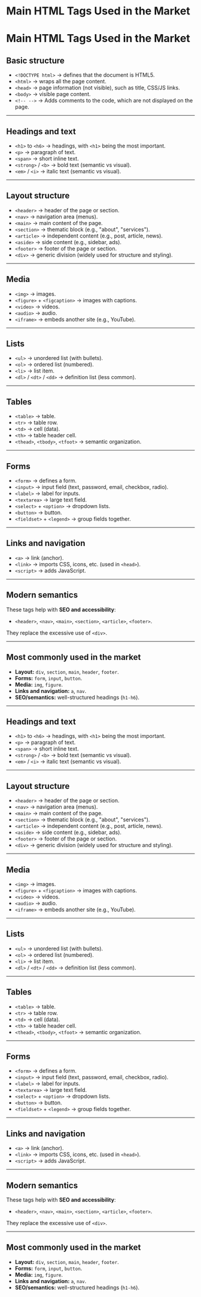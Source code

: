 # Main HTML Tags Used in the Market

# Main HTML Tags Used in the Market

## Basic structure
- `<!DOCTYPE html>` → defines that the document is HTML5.  
- `<html>` → wraps all the page content.  
- `<head>` → page information (not visible), such as title, CSS/JS links.  
- `<body>` → visible page content. 
- `<!-- -->` → Adds comments to the code, which are not displayed on the page.

---

## Headings and text
- `<h1>` to `<h6>` → headings, with `<h1>` being the most important.  
- `<p>` → paragraph of text.  
- `<span>` → short inline text.  
- `<strong>` / `<b>` → bold text (semantic vs visual).  
- `<em>` / `<i>` → italic text (semantic vs visual).  

---

## Layout structure
- `<header>` → header of the page or section.  
- `<nav>` → navigation area (menus).  
- `<main>` → main content of the page.  
- `<section>` → thematic block (e.g., "about", "services").  
- `<article>` → independent content (e.g., post, article, news).  
- `<aside>` → side content (e.g., sidebar, ads).  
- `<footer>` → footer of the page or section.  
- `<div>` → generic division (widely used for structure and styling).  

---

## Media
- `<img>` → images.  
- `<figure>` + `<figcaption>` → images with captions.  
- `<video>` → videos.  
- `<audio>` → audio.  
- `<iframe>` → embeds another site (e.g., YouTube).  

---

## Lists
- `<ul>` → unordered list (with bullets).  
- `<ol>` → ordered list (numbered).  
- `<li>` → list item.  
- `<dl>` / `<dt>` / `<dd>` → definition list (less common).  

---

## Tables
- `<table>` → table.  
- `<tr>` → table row.  
- `<td>` → cell (data).  
- `<th>` → table header cell.  
- `<thead>`, `<tbody>`, `<tfoot>` → semantic organization.  

---

## Forms
- `<form>` → defines a form.  
- `<input>` → input field (text, password, email, checkbox, radio).  
- `<label>` → label for inputs.  
- `<textarea>` → large text field.  
- `<select>` + `<option>` → dropdown lists.  
- `<button>` → button.  
- `<fieldset>` + `<legend>` → group fields together.  

---

## Links and navigation
- `<a>` → link (anchor).  
- `<link>` → imports CSS, icons, etc. (used in `<head>`).  
- `<script>` → adds JavaScript.  

---

## Modern semantics
These tags help with **SEO and accessibility**:  
- `<header>`, `<nav>`, `<main>`, `<section>`, `<article>`, `<footer>`.  

They replace the excessive use of `<div>`.  

---

## Most commonly used in the market
- **Layout:** `div`, `section`, `main`, `header`, `footer`.  
- **Forms:** `form`, `input`, `button`.  
- **Media:** `img`, `figure`.  
- **Links and navigation:** `a`, `nav`.  
- **SEO/semantics:** well-structured headings (`h1-h6`).  


---

## Headings and text
- `<h1>` to `<h6>` → headings, with `<h1>` being the most important.  
- `<p>` → paragraph of text.  
- `<span>` → short inline text.  
- `<strong>` / `<b>` → bold text (semantic vs visual).  
- `<em>` / `<i>` → italic text (semantic vs visual).  

---

## Layout structure
- `<header>` → header of the page or section.  
- `<nav>` → navigation area (menus).  
- `<main>` → main content of the page.  
- `<section>` → thematic block (e.g., "about", "services").  
- `<article>` → independent content (e.g., post, article, news).  
- `<aside>` → side content (e.g., sidebar, ads).  
- `<footer>` → footer of the page or section.  
- `<div>` → generic division (widely used for structure and styling).  

---

## Media
- `<img>` → images.  
- `<figure>` + `<figcaption>` → images with captions.  
- `<video>` → videos.  
- `<audio>` → audio.  
- `<iframe>` → embeds another site (e.g., YouTube).  

---

## Lists
- `<ul>` → unordered list (with bullets).  
- `<ol>` → ordered list (numbered).  
- `<li>` → list item.  
- `<dl>` / `<dt>` / `<dd>` → definition list (less common).  

---

## Tables
- `<table>` → table.  
- `<tr>` → table row.  
- `<td>` → cell (data).  
- `<th>` → table header cell.  
- `<thead>`, `<tbody>`, `<tfoot>` → semantic organization.  

---

## Forms
- `<form>` → defines a form.  
- `<input>` → input field (text, password, email, checkbox, radio).  
- `<label>` → label for inputs.  
- `<textarea>` → large text field.  
- `<select>` + `<option>` → dropdown lists.  
- `<button>` → button.  
- `<fieldset>` + `<legend>` → group fields together.  

---

## Links and navigation
- `<a>` → link (anchor).  
- `<link>` → imports CSS, icons, etc. (used in `<head>`).  
- `<script>` → adds JavaScript.  

---

## Modern semantics
These tags help with **SEO and accessibility**:  
- `<header>`, `<nav>`, `<main>`, `<section>`, `<article>`, `<footer>`.  

They replace the excessive use of `<div>`.  

---

## Most commonly used in the market
- **Layout:** `div`, `section`, `main`, `header`, `footer`.  
- **Forms:** `form`, `input`, `button`.  
- **Media:** `img`, `figure`.  
- **Links and navigation:** `a`, `nav`.  
- **SEO/semantics:** well-structured headings (`h1-h6`).  
